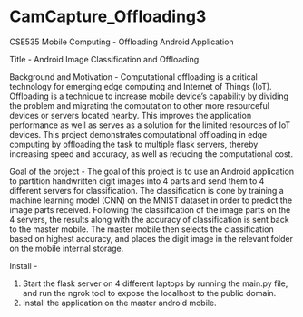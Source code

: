 # CamCapture_Offloading3
CSE535 Mobile Computing - Offloading Android Application

Title - Android Image Classification and
Offloading

Background and Motivation - Computational offloading is a critical technology
for emerging edge computing and Internet of
Things (IoT). Offloading is a technique to increase
mobile device’s capability by dividing the problem
and migrating the computation to other more
resourceful devices or servers located nearby. This
improves the application performance as well as
serves as a solution for the limited resources of IoT
devices. This project demonstrates computational
offloading in edge computing by offloading the task
to multiple flask servers, thereby increasing speed and
accuracy, as well as reducing the computational cost.

Goal of the project - The goal of this project is to use an Android application to
partition handwritten digit images into 4 parts and send them to 4 different servers for
classification. The classification is done by training a machine learning model (CNN) on the
MNIST dataset in order to predict the image parts received. Following the classification of the image parts on the 4 servers, the results
along with the accuracy of classification is sent back to the master mobile. The master
mobile then selects the classification based on highest accuracy, and places the digit image
in the relevant folder on the mobile internal storage.

Install - 
1. Start the flask server on 4 different laptops by running the main.py file, and run the
ngrok tool to expose the localhost to the public domain.
2. Install the application on the master android mobile.

